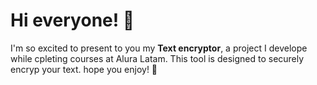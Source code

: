 # **Hi everyone!** :wave:

I'm so excited to present to you my **Text encryptor**, a project I develope while cpleting courses at Alura Latam.
This tool is designed to securely encryp your text. hope you enjoy! :purple_heart:

